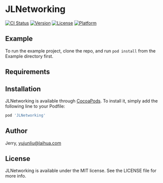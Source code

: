 # JLNetworking

[![CI Status](https://img.shields.io/travis/Jerry/JLNetworking.svg?style=flat)](https://travis-ci.org/Jerry/JLNetworking)
[![Version](https://img.shields.io/cocoapods/v/JLNetworking.svg?style=flat)](https://cocoapods.org/pods/JLNetworking)
[![License](https://img.shields.io/cocoapods/l/JLNetworking.svg?style=flat)](https://cocoapods.org/pods/JLNetworking)
[![Platform](https://img.shields.io/cocoapods/p/JLNetworking.svg?style=flat)](https://cocoapods.org/pods/JLNetworking)

## Example

To run the example project, clone the repo, and run `pod install` from the Example directory first.

## Requirements

## Installation

JLNetworking is available through [CocoaPods](https://cocoapods.org). To install
it, simply add the following line to your Podfile:

```ruby
pod 'JLNetworking'
```

## Author

Jerry, yujunliu@laihua.com

## License

JLNetworking is available under the MIT license. See the LICENSE file for more info.
